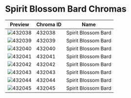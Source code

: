 # Spirit Blossom Bard Chromas



| Preview | Chroma ID | Name |
|---------|-----------|------|
| ![432038](https://raw.communitydragon.org/latest/plugins/rcp-be-lol-game-data/global/default/v1/champion-chroma-images/432/432038.png) | 432038 | Spirit Blossom Bard |
| ![432039](https://raw.communitydragon.org/latest/plugins/rcp-be-lol-game-data/global/default/v1/champion-chroma-images/432/432039.png) | 432039 | Spirit Blossom Bard |
| ![432040](https://raw.communitydragon.org/latest/plugins/rcp-be-lol-game-data/global/default/v1/champion-chroma-images/432/432040.png) | 432040 | Spirit Blossom Bard |
| ![432041](https://raw.communitydragon.org/latest/plugins/rcp-be-lol-game-data/global/default/v1/champion-chroma-images/432/432041.png) | 432041 | Spirit Blossom Bard |
| ![432042](https://raw.communitydragon.org/latest/plugins/rcp-be-lol-game-data/global/default/v1/champion-chroma-images/432/432042.png) | 432042 | Spirit Blossom Bard |
| ![432043](https://raw.communitydragon.org/latest/plugins/rcp-be-lol-game-data/global/default/v1/champion-chroma-images/432/432043.png) | 432043 | Spirit Blossom Bard |
| ![432044](https://raw.communitydragon.org/latest/plugins/rcp-be-lol-game-data/global/default/v1/champion-chroma-images/432/432044.png) | 432044 | Spirit Blossom Bard |
| ![432045](https://raw.communitydragon.org/latest/plugins/rcp-be-lol-game-data/global/default/v1/champion-chroma-images/432/432045.png) | 432045 | Spirit Blossom Bard |